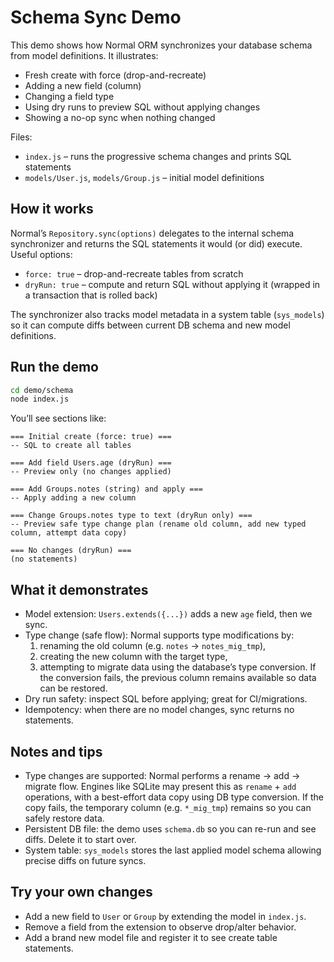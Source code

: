 # Schema Sync Demo

This demo shows how Normal ORM synchronizes your database schema from model definitions. It illustrates:

- Fresh create with force (drop-and-recreate)
- Adding a new field (column)
- Changing a field type
- Using dry runs to preview SQL without applying changes
- Showing a no-op sync when nothing changed

Files:
- `index.js` – runs the progressive schema changes and prints SQL statements
- `models/User.js`, `models/Group.js` – initial model definitions

## How it works

Normal’s `Repository.sync(options)` delegates to the internal schema synchronizer and returns the SQL statements it would (or did) execute. Useful options:

- `force: true` – drop-and-recreate tables from scratch
- `dryRun: true` – compute and return SQL without applying it (wrapped in a transaction that is rolled back)

The synchronizer also tracks model metadata in a system table (`sys_models`) so it can compute diffs between current DB schema and new model definitions.

## Run the demo

```bash
cd demo/schema
node index.js
```

You’ll see sections like:

```
=== Initial create (force: true) ===
-- SQL to create all tables

=== Add field Users.age (dryRun) ===
-- Preview only (no changes applied)

=== Add Groups.notes (string) and apply ===
-- Apply adding a new column

=== Change Groups.notes type to text (dryRun only) ===
-- Preview safe type change plan (rename old column, add new typed column, attempt data copy)

=== No changes (dryRun) ===
(no statements)
```

## What it demonstrates

- Model extension: `Users.extends({...})` adds a new `age` field, then we sync.
- Type change (safe flow): Normal supports type modifications by:
	1) renaming the old column (e.g. `notes` → `notes_mig_tmp`),
	2) creating the new column with the target type,
	3) attempting to migrate data using the database’s type conversion.
	If the conversion fails, the previous column remains available so data can be restored.
- Dry run safety: inspect SQL before applying; great for CI/migrations.
- Idempotency: when there are no model changes, sync returns no statements.

## Notes and tips

- Type changes are supported: Normal performs a rename → add → migrate flow. Engines like SQLite may present this as `rename` + `add` operations, with a best-effort data copy using DB type conversion. If the copy fails, the temporary column (e.g. `*_mig_tmp`) remains so you can safely restore data.
- Persistent DB file: the demo uses `schema.db` so you can re-run and see diffs. Delete it to start over.
- System table: `sys_models` stores the last applied model schema allowing precise diffs on future syncs.

## Try your own changes

- Add a new field to `User` or `Group` by extending the model in `index.js`.
- Remove a field from the extension to observe drop/alter behavior.
- Add a brand new model file and register it to see create table statements.

